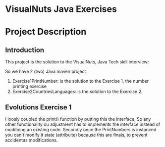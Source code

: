 # VisualNuts Java Exercises
# Project Description
## Introduction
This project is the solution to the VisualNuts, Java Tech skill interview;

So we have 2 (two) Java maven project
1. Exercise1PrintNumber: is the solution to the Exercise 1, the number printing exercise 
2. Exercise2CountriesLanguages: is the solution to the Exercise 2. 

## Evolutions Exercise 1
I loosly coupled the print() function by putting this the interface,
So any other functionality ou adjustment has to implements the interface instead of modifying an existing code.
Secondly once the PrintNumbers is instanced you can't modify it state (attribuite) because this are finals, to prevent accidentas modifications.
